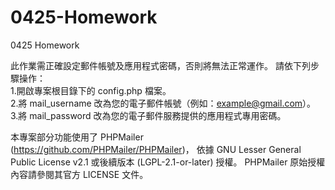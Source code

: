 # 0425-Homework
0425 Homework

此作業需正確設定郵件帳號及應用程式密碼，否則將無法正常運作。
請依下列步驟操作：<br>
1.開啟專案根目錄下的 config.php 檔案。<br>
2.將 mail_username 改為您的電子郵件帳號（例如：example@gmail.com）。<br>
3.將 mail_password 改為您的電子郵件服務提供的應用程式專用密碼。

本專案部分功能使用了 PHPMailer (https://github.com/PHPMailer/PHPMailer)，
依據 GNU Lesser General Public License v2.1 或後續版本 (LGPL-2.1-or-later) 授權。
PHPMailer 原始授權內容請參閱其官方 LICENSE 文件。